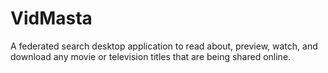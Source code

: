 VidMasta
========

A federated search desktop application to read about, preview, watch, and download any movie or television titles that are being shared online.
